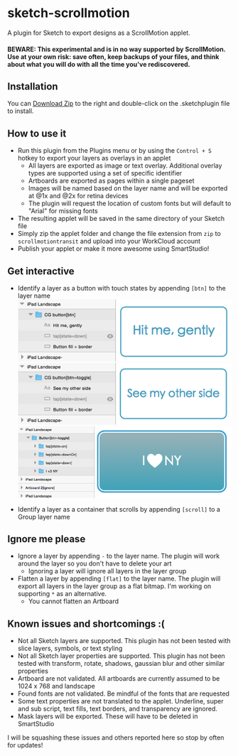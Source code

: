 # sketch-scrollmotion
A plugin for Sketch to export designs as a ScrollMotion applet.

#### BEWARE: This experimental and is in no way supported by ScrollMotion. Use at your own risk: save often, keep backups of your files, and think about what you will do with all the time you've rediscovered.

## Installation
You can [Download Zip](https://github.com/jonmmay/sketch-scrollmotion/archive/master.zip) to the right and double-click on the .sketchplugin file to install.

## How to use it
* Run this plugin from the Plugins menu or by using the `Control + S` hotkey to export your layers as overlays in an applet
  * All layers are exported as image or text overlay. Additional overlay types are supported using a set of specific identifier
  * Artboards are exported as pages within a single pageset
  * Images will be named based on the layer name and will be exported at @1x and @2x for retina devices
  * The plugin will request the location of custom fonts but will default to "Arial" for missing fonts
* The resulting applet will be saved in the same directory of your Sketch file
* Simply zip the applet folder and change the file extension from `zip` to `scrollmotiontransit` and upload into your WorkCloud account
* Publish your applet or make it more awesome using SmartStudio!

## Get interactive
* Identify a layer as a button with touch states by appending `[btn]` to the layer name
![](https://github.com/jonmmay/sketch-scrollmotion/blob/master/cgbutton_example.png)
![](https://github.com/jonmmay/sketch-scrollmotion/blob/master/cgbutton_example2.png)
![](https://github.com/jonmmay/sketch-scrollmotion/blob/master/imagebutton_example.png)

* Identify a layer as a container that scrolls by appending `[scroll]` to a Group layer name

## Ignore me please
* Ignore a layer by appending `-` to the layer name. The plugin will work around the layer so you don't have to delete your art
  * Ignoring a layer will ignore all layers in the layer group
* Flatten a layer by appending `[flat]` to the layer name. The plugin will export all layers in the layer group as a flat bitmap. I'm working on supporting `*` as an alternative.
  * You cannot flatten an Artboard

## Known issues and shortcomings :(
* Not all Sketch layers are supported. This plugin has not been tested with slice layers, symbols, or text styling
* Not all Sketch layer properties are supported. This plugin has not been tested with transform, rotate, shadows, gaussian blur and other similar properties
* Artboard are not validated. All artboards are currently assumed to be 1024 x 768 and landscape
* Found fonts are not validated. Be mindful of the fonts that are requested
* Some text properties are not translated to the applet. Underline, super and sub script, text fills, text borders, and transparency are ignored.
* Mask layers will be exported. These will have to be deleted in SmartStudio

I will be squashing these issues and others reported here so stop by often for updates!



